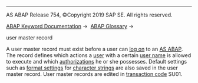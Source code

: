   

* * *

AS ABAP Release 754, ©Copyright 2019 SAP SE. All rights reserved.

[ABAP Keyword Documentation](javascript:call_link\('abenabap.htm'\)) →  [ABAP Glossary](javascript:call_link\('abenabap_glossary.htm'\)) → 

user master record

A user master record must exist before a user can [log on](javascript:call_link\('abenlogon_glosry.htm'\) "Glossary Entry") to an [AS ABAP](javascript:call_link\('abensap_nw_abap_glosry.htm'\) "Glossary Entry"). The record defines which actions a [user](javascript:call_link\('abenuser_glosry.htm'\) "Glossary Entry") with a certain [user name](javascript:call_link\('abenuser_name_glosry.htm'\) "Glossary Entry") is allowed to execute and which [authorizations](javascript:call_link\('abenauthorization_glosry.htm'\) "Glossary Entry") he or she possesses. Default settings such as [format settings](javascript:call_link\('abenformat_setting_glosry.htm'\) "Glossary Entry") for [character strings](javascript:call_link\('abencharacter_string_1_glosry.htm'\) "Glossary Entry") are also saved in the user master record. User master records are edited in [transaction code](javascript:call_link\('abentransaction_code_glosry.htm'\) "Glossary Entry") SU01.